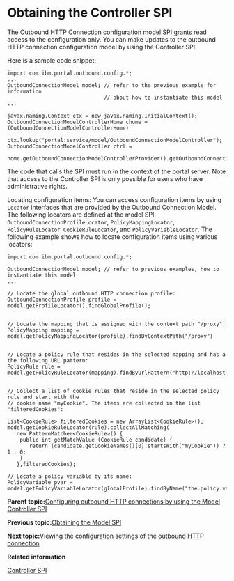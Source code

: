 # Obtaining the Controller SPI

The Outbound HTTP Connection configuration model SPI grants read access to the configuration only. You can make updates to the outbound HTTP connection configuration model by using the Controller SPI.

Here is a sample code snippet:

```
import com.ibm.portal.outbound.config.*;
...
OutboundConnectionModel model; // refer to the previous example for information 
                               // about how to instantiate this model
... 

javax.naming.Context ctx = new javax.naming.InitialContext();
OutboundConnectionModelControllerHome chome = (OutboundConnectionModelControllerHome) 
    ctx.lookup("portal:service/model/OutboundConnectionModelController");
OutboundConnectionModelController ctrl = 
    home.getOutboundConnectionModelControllerProvider().getOutboundConnectionModelController(model);
```

The code that calls the SPI must run in the context of the portal server. Note that access to the Controller SPI is only possible for users who have administrative rights.

Locating configuration items: You can access configuration items by using `Locator` interfaces that are provided by the Outbound Connection Model. The following locators are defined at the model SPI: `OutboundConnectionProfileLocator`, `PolicyMappingLocator`, `PolicyRuleLocator CookieRuleLocator`, and `PolicyVariableLocator`. The following example shows how to locate configuration items using various locators:

```
import com.ibm.portal.outbound.config.*;

OutboundConnectionModel model; // refer to previous examples, how to instantiate this model 
...

// Locate the global outbound HTTP connection profile:
OutboundConnectionProfile profile = model.getProfileLocator().findGlobalProfile();


// Locate the mapping that is assigned with the context path "/proxy":
PolicyMapping mapping = model.getPolicyMappingLocator(profile).findByContextPath("/proxy")


// Locate a policy rule that resides in the selected mapping and has a the following URL pattern: 
PolicyRule rule = model.getPolicyRuleLocator(mapping).findByUrlPattern("http://localhost:9092/*");


// Collect a list of cookie rules that reside in the selected policy rule and start with the 
// cookie name "myCookie". The items are collected in the list "filteredCookies":

List<CookieRule> filteredCookies = new ArrayList<CookieRule>();
model.getCookieRuleLocator(rule).collectAllMatching(
   new PatternMatcher<CookieRule>() {
	public int getMatchValue (CookieRule candidate) {
	   return (candidate.getCookieNames()[0].startsWith("myCookie")) ? 1 : 0;
	}
   },filteredCookies);

// Locate a policy variable by its name:
PolicyVariable pvar = model.getPolicyVariableLocator(globalProfile).findByName("the.policy.var");
```

**Parent topic:**[Configuring outbound HTTP connections by using the Model Controller SPI](../dev-portlet/outbhttp_cfg_mcspi.md)

**Previous topic:**[Obtaining the Model SPI](../dev-portlet/outbhttp_cfg_mcspi_obtmapi.md)

**Next topic:**[Viewing the configuration settings of the outbound HTTP connection](../dev-portlet/outbhttp_cfg_mcspi_viewcfgsets.md)

**Related information**  


[Controller SPI](../dev/ctrlrapic_ovu.md)


